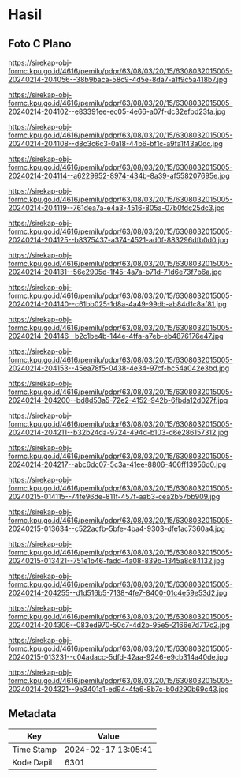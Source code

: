 # Hasil

## Foto C Plano

https://sirekap-obj-formc.kpu.go.id/4616/pemilu/pdpr/63/08/03/20/15/6308032015005-20240214-204056--38b9baca-58c9-4d5e-8da7-a1f9c5a418b7.jpg

https://sirekap-obj-formc.kpu.go.id/4616/pemilu/pdpr/63/08/03/20/15/6308032015005-20240214-204102--e83391ee-ec05-4e66-a07f-dc32efbd23fa.jpg

https://sirekap-obj-formc.kpu.go.id/4616/pemilu/pdpr/63/08/03/20/15/6308032015005-20240214-204108--d8c3c6c3-0a18-44b6-bf1c-a9fa1f43a0dc.jpg

https://sirekap-obj-formc.kpu.go.id/4616/pemilu/pdpr/63/08/03/20/15/6308032015005-20240214-204114--a6229952-8974-434b-8a39-af558207695e.jpg

https://sirekap-obj-formc.kpu.go.id/4616/pemilu/pdpr/63/08/03/20/15/6308032015005-20240214-204119--761dea7a-e4a3-4516-805a-07b0fdc25dc3.jpg

https://sirekap-obj-formc.kpu.go.id/4616/pemilu/pdpr/63/08/03/20/15/6308032015005-20240214-204125--b8375437-a374-4521-ad0f-883296dfb0d0.jpg

https://sirekap-obj-formc.kpu.go.id/4616/pemilu/pdpr/63/08/03/20/15/6308032015005-20240214-204131--56e2905d-1f45-4a7a-b71d-71d6e73f7b6a.jpg

https://sirekap-obj-formc.kpu.go.id/4616/pemilu/pdpr/63/08/03/20/15/6308032015005-20240214-204140--c61bb025-1d8a-4a49-99db-ab84d1c8af81.jpg

https://sirekap-obj-formc.kpu.go.id/4616/pemilu/pdpr/63/08/03/20/15/6308032015005-20240214-204146--b2c1be4b-144e-4ffa-a7eb-eb4876176e47.jpg

https://sirekap-obj-formc.kpu.go.id/4616/pemilu/pdpr/63/08/03/20/15/6308032015005-20240214-204153--45ea78f5-0438-4e34-97cf-bc54a042e3bd.jpg

https://sirekap-obj-formc.kpu.go.id/4616/pemilu/pdpr/63/08/03/20/15/6308032015005-20240214-204200--bd8d53a5-72e2-4152-942b-6fbda12d027f.jpg

https://sirekap-obj-formc.kpu.go.id/4616/pemilu/pdpr/63/08/03/20/15/6308032015005-20240214-204211--b32b24da-9724-494d-b103-d6e286157312.jpg

https://sirekap-obj-formc.kpu.go.id/4616/pemilu/pdpr/63/08/03/20/15/6308032015005-20240214-204217--abc6dc07-5c3a-41ee-8806-406ff13956d0.jpg

https://sirekap-obj-formc.kpu.go.id/4616/pemilu/pdpr/63/08/03/20/15/6308032015005-20240215-014115--74fe96de-811f-457f-aab3-cea2b57bb909.jpg

https://sirekap-obj-formc.kpu.go.id/4616/pemilu/pdpr/63/08/03/20/15/6308032015005-20240215-013634--c522acfb-5bfe-4ba4-9303-dfe1ac7360a4.jpg

https://sirekap-obj-formc.kpu.go.id/4616/pemilu/pdpr/63/08/03/20/15/6308032015005-20240215-013421--751e1b46-fadd-4a08-839b-1345a8c84132.jpg

https://sirekap-obj-formc.kpu.go.id/4616/pemilu/pdpr/63/08/03/20/15/6308032015005-20240214-204255--d1d516b5-7138-4fe7-8400-01c4e59e53d2.jpg

https://sirekap-obj-formc.kpu.go.id/4616/pemilu/pdpr/63/08/03/20/15/6308032015005-20240214-204306--083ed970-50c7-4d2b-95e5-2166e7d717c2.jpg

https://sirekap-obj-formc.kpu.go.id/4616/pemilu/pdpr/63/08/03/20/15/6308032015005-20240215-013231--c04adacc-5dfd-42aa-9246-e9cb314a40de.jpg

https://sirekap-obj-formc.kpu.go.id/4616/pemilu/pdpr/63/08/03/20/15/6308032015005-20240214-204321--9e3401a1-ed94-4fa6-8b7c-b0d290b69c43.jpg


## Metadata

| Key        | Value               |
| ---------- | ------------------- |
| Time Stamp | 2024-02-17 13:05:41 |
| Kode Dapil | 6301                |



